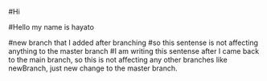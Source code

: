 #Hi

#Hello my name is hayato

#new branch that I added after branching 
#so this sentense is not affecting anything to the master branch
#I am writing this sentense after I came back to the main branch, so this is not affecting any other branches like newBranch, just new change to the master branch.
